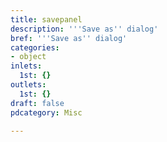 ```yaml
---
title: savepanel
description: '''Save as'' dialog'
bref: '''Save as'' dialog'
categories:
- object
inlets:
  1st: {}
outlets:
  1st: {}
draft: false
pdcategory: Misc

---
```


